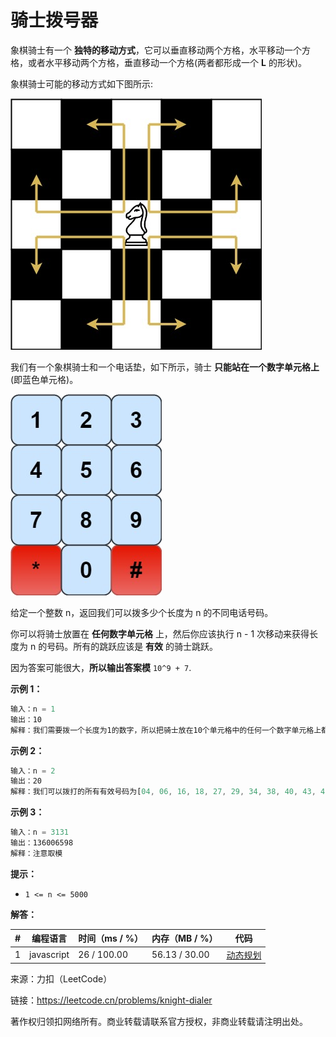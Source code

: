 # 骑士拨号器

象棋骑士有一个 **独特的移动方式**，它可以垂直移动两个方格，水平移动一个方格，或者水平移动两个方格，垂直移动一个方格(两者都形成一个 **L** 的形状)。

象棋骑士可能的移动方式如下图所示:

![示例1](./question1.jpeg)

我们有一个象棋骑士和一个电话垫，如下所示，骑士 **只能站在一个数字单元格上** (即蓝色单元格)。

![示例2](./question2.jpeg)

给定一个整数 n，返回我们可以拨多少个长度为 n 的不同电话号码。

你可以将骑士放置在 **任何数字单元格** 上，然后你应该执行 n - 1 次移动来获得长度为 n 的号码。所有的跳跃应该是 **有效** 的骑士跳跃。

因为答案可能很大，**所以输出答案模** `10^9 + 7`.

**示例 1：**

``` javascript
输入：n = 1
输出：10
解释：我们需要拨一个长度为1的数字，所以把骑士放在10个单元格中的任何一个数字单元格上都能满足条件。
```

**示例 2：**

``` javascript
输入：n = 2
输出：20
解释：我们可以拨打的所有有效号码为[04, 06, 16, 18, 27, 29, 34, 38, 40, 43, 49, 60, 61, 67, 72, 76, 81, 83, 92, 94]
```

**示例 3：**

``` javascript
输入：n = 3131
输出：136006598
解释：注意取模
```

**提示：**

- `1 <= n <= 5000`

**解答：**

**#**|**编程语言**|**时间（ms / %）**|**内存（MB / %）**|**代码**
--|--|--|--|--
1|javascript|26 / 100.00|56.13 / 30.00|[动态规划](./javascript/ac_v1.js)

来源：力扣（LeetCode）

链接：https://leetcode.cn/problems/knight-dialer

著作权归领扣网络所有。商业转载请联系官方授权，非商业转载请注明出处。
